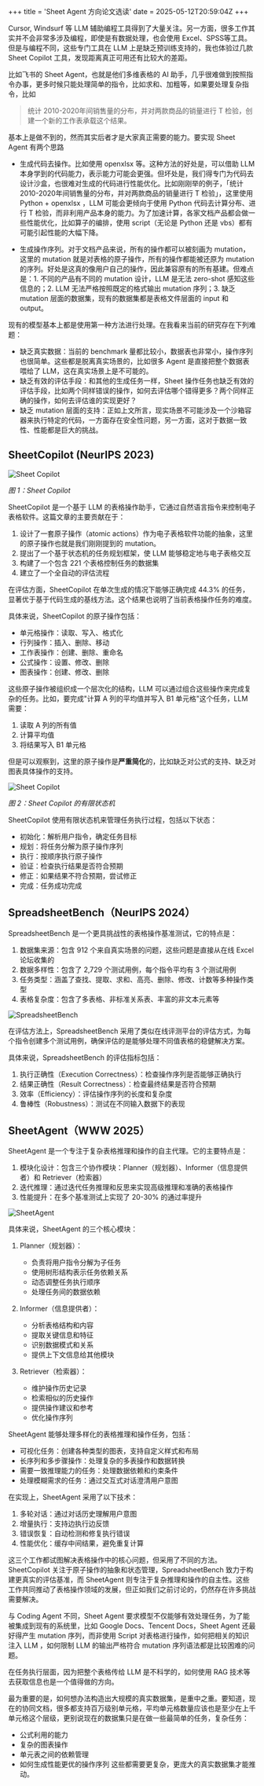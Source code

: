 +++
title = 'Sheet Agent 方向论文选读'
date = 2025-05-12T20:59:04Z
+++

Cursor, Windsurf 等 LLM 辅助编程工具得到了大量关注。另一方面，很多工作其实并不会非常多涉及编程，即使是有数据处理，也会使用 Excel、SPSS等工具。但是与编程不同，这些专门工具在 LLM 上是缺乏预训练支持的，我也体验过几款 Sheet Copilot 工具，发现距离真正可用还有比较大的差距。

比如飞书的 Sheet Agent，也就是他们多维表格的 AI 助手，几乎很难做到按照指令办事，更多时候只能处理简单的指令，比如求和、加粗等，如果要处理复杂指令，比如

> 统计 2010-2020年间销售量的分布，并对两款商品的销量进行 T 检验，创建一个新的工作表承载这个结果。

基本上是做不到的，然而其实后者才是大家真正需要的能力。要实现 Sheet Agent 有两个思路

- 生成代码去操作。比如使用 openxlsx 等。这种方法的好处是，可以借助 LLM 本身学到的代码能力，表示能力可能会更强。但坏处是，我们得专门为代码去设计沙盒，也很难对生成的代码进行性能优化。比如刚刚举的例子，「统计 2010-2020年间销售量的分布，并对两款商品的销量进行 T 检验」，这里使用 Python + openxlsx ，LLM 可能会更倾向于使用 Python 代码去计算分布、进行 T 检验，而非利用产品本身的能力。为了加速计算，各家文档产品都会做一些性能优化，比如算子的编排，使用 script（无论是 Python 还是 vbs）都有可能引起性能的大幅下降。

- 生成操作序列。对于文档产品来说，所有的操作都可以被刻画为 mutation，这里的 mutation 就是对表格的原子操作，所有的操作都能被还原为 mutation 的序列。好处是这真的像用户自己的操作，因此兼容原有的所有基建。但难点是：1. 不同的产品有不同的 mutation 设计，LLM 是无法 zero-shot 感知这些信息的；2. LLM 无法严格按照既定的格式输出 mutation 序列；3. 缺乏 mutation 层面的数据集，现有的数据集都是表格文件层面的 input 和 output。

现有的模型基本上都是使用第一种方法进行处理。在我看来当前的研究存在下列难题：

- 缺乏真实数据：当前的 benchmark 量都比较小，数据表也非常小，操作序列也很简单。这些都是脱离真实场景的，比如很多 Agent 是直接把整个数据表喂给了 LLM，这在真实场景上是不可能的。
- 缺乏有效的评估手段：和其他的生成任务一样，Sheet 操作任务也缺乏有效的评估手段，比如两个同样错误的操作，如何去评估哪个错得更多？两个同样正确的操作，如何去评估谁的实现更好？
- 缺乏 mutation 层面的支持：正如上文所言，现实场景不可能涉及一个沙箱容器来执行特定的代码，一方面存在安全性问题，另一方面，这对于数据一致性、性能都是巨大的挑战。

## SheetCopilot (NeurIPS 2023)
![Sheet Copilot](/sheetagent/sheetcopilot.png)

*图 1：Sheet Copilot*

SheetCopilot 是一个基于 LLM 的表格操作助手，它通过自然语言指令来控制电子表格软件。这篇文章的主要贡献在于：

1. 设计了一套原子操作（atomic actions）作为电子表格软件功能的抽象，这里的原子操作也就是我们刚刚提到的 mutation。
2. 提出了一个基于状态机的任务规划框架，使 LLM 能够稳定地与电子表格交互
3. 构建了一个包含 221 个表格控制任务的数据集
4. 建立了一个全自动的评估流程

在评估方面，SheetCopilot 在单次生成的情况下能够正确完成 44.3% 的任务，显著优于基于代码生成的基线方法。这个结果也说明了当前表格操作任务的难度。

具体来说，SheetCopilot 的原子操作包括：
- 单元格操作：读取、写入、格式化
- 行列操作：插入、删除、移动
- 工作表操作：创建、删除、重命名
- 公式操作：设置、修改、删除
- 图表操作：创建、修改、删除

这些原子操作被组织成一个层次化的结构，LLM 可以通过组合这些操作来完成复杂的任务。比如，要完成"计算 A 列的平均值并写入 B1 单元格"这个任务，LLM 需要：
1. 读取 A 列的所有值
2. 计算平均值
3. 将结果写入 B1 单元格

但是可以观察到，这里的原子操作是**严重简化**的，比如缺乏对公式的支持、缺乏对图表具体操作的支持。

![Sheet Copilot](/sheetagent/fsm.png)

*图 2：Sheet Copilot 的有限状态机*

SheetCopilot 使用有限状态机来管理任务执行过程，包括以下状态：
- 初始化：解析用户指令，确定任务目标
- 规划：将任务分解为原子操作序列
- 执行：按顺序执行原子操作
- 验证：检查执行结果是否符合预期
- 修正：如果结果不符合预期，尝试修正
- 完成：任务成功完成

## SpreadsheetBench（NeurIPS 2024）

SpreadsheetBench 是一个更具挑战性的表格操作基准测试，它的特点是：

1. 数据集来源：包含 912 个来自真实场景的问题，这些问题是直接从在线 Excel 论坛收集的
2. 数据多样性：包含了 2,729 个测试用例，每个指令平均有 3 个测试用例
3. 任务类型：涵盖了查找、提取、求和、高亮、删除、修改、计数等多种操作类型
4. 表格复杂度：包含了多表格、非标准关系表、丰富的非文本元素等

![SpreadsheetBench](/sheetagent/SpreadsheetBench.png)

在评估方法上，SpreadsheetBench 采用了类似在线评测平台的评估方式，为每个指令创建多个测试用例，确保评估的是能够处理不同值表格的稳健解决方案。

具体来说，SpreadsheetBench 的评估指标包括：
1. 执行正确性（Execution Correctness）：检查操作序列是否能够正确执行
2. 结果正确性（Result Correctness）：检查最终结果是否符合预期
3. 效率（Efficiency）：评估操作序列的长度和复杂度
4. 鲁棒性（Robustness）：测试在不同输入数据下的表现


## SheetAgent（WWW 2025）

SheetAgent 是一个专注于复杂表格推理和操作的自主代理。它的主要特点是：

1. 模块化设计：包含三个协作模块：Planner（规划器）、Informer（信息提供者）和 Retriever（检索器）
2. 迭代推理：通过迭代任务推理和反思来实现高级推理和准确的表格操作
3. 性能提升：在多个基准测试上实现了 20-30% 的通过率提升

![SheetAgent](/sheetagent/SheetAgent.png)

具体来说，SheetAgent 的三个核心模块：

1. Planner（规划器）：
   - 负责将用户指令分解为子任务
   - 使用树形结构表示任务依赖关系
   - 动态调整任务执行顺序
   - 处理任务间的数据依赖

2. Informer（信息提供者）：
   - 分析表格结构和内容
   - 提取关键信息和特征
   - 识别数据模式和关系
   - 提供上下文信息给其他模块

3. Retriever（检索器）：
   - 维护操作历史记录
   - 检索相似的历史操作
   - 提供操作建议和参考
   - 优化操作序列

SheetAgent 能够处理多样化的表格推理和操作任务，包括：
- 可视化任务：创建各种类型的图表，支持自定义样式和布局
- 长序列和多步骤操作：处理复杂的多表操作和数据转换
- 需要一致推理能力的任务：处理数据依赖和约束条件
- 处理模糊需求的任务：通过交互式对话澄清用户意图

在实现上，SheetAgent 采用了以下技术：
1. 多轮对话：通过对话历史理解用户意图
2. 增量执行：支持边执行边反馈
3. 错误恢复：自动检测和修复执行错误
4. 性能优化：缓存中间结果，避免重复计算

这三个工作都试图解决表格操作中的核心问题，但采用了不同的方法。SheetCopilot 关注于原子操作的抽象和状态管理，SpreadsheetBench 致力于构建更真实的评估基准，而 SheetAgent 则专注于复杂推理和操作的自主性。这些工作共同推动了表格操作领域的发展，但正如我们之前讨论的，仍然存在许多挑战需要解决。

与 Coding Agent 不同，Sheet Agent 要求模型不仅能够有效处理任务，为了能被集成到现有的系统里，比如 Google Docs、Tencent Docs，Sheet Agent 还最好得产生 mutation 序列，而非使用 Script 对表格进行操作，如何把相关的知识注入 LLM ，如何限制 LLM 的输出严格符合 mutation 序列语法都是比较困难的问题。

在任务执行层面，因为把整个表格传给 LLM 是不科学的，如何使用 RAG 技术等去获取信息也是一个值得做的方向。

最为重要的是，如何想办法构造出大规模的真实数据集，是重中之重。要知道，现在的协同文档，很多都支持百万级别单元格，平均单元格数量应该也是至少在上千单元格这个层级，更别说现在的数据集只是在做一些最简单的任务，复杂任务：
- 公式利用的能力
- 复杂的图表操作
- 单元表之间的依赖管理
- 如何生成性能更优的操作序列
这些都需要更复杂，更庞大的真实数据集才能推动。